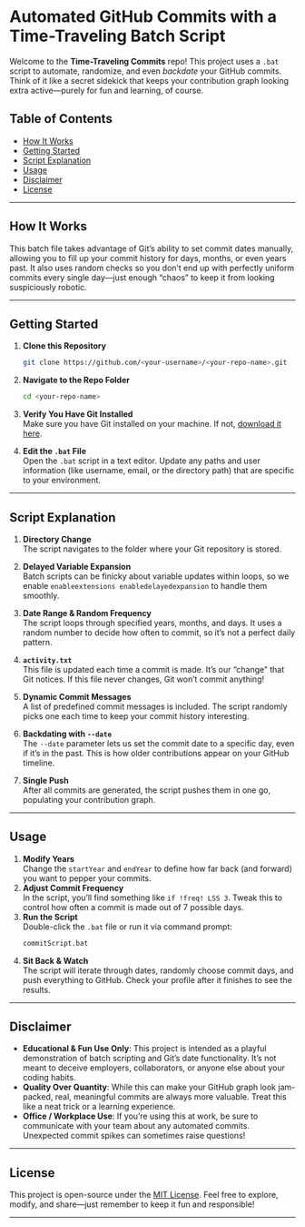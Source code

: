 # Automated GitHub Commits with a Time-Traveling Batch Script

Welcome to the **Time-Traveling Commits** repo! This project uses a `.bat` script to automate, randomize, and even *backdate* your GitHub commits. Think of it like a secret sidekick that keeps your contribution graph looking extra active—purely for fun and learning, of course.

## Table of Contents
- [How It Works](#how-it-works)
- [Getting Started](#getting-started)
- [Script Explanation](#script-explanation)
- [Usage](#usage)
- [Disclaimer](#disclaimer)
- [License](#license)

---

## How It Works
This batch file takes advantage of Git’s ability to set commit dates manually, allowing you to fill up your commit history for days, months, or even years past. It also uses random checks so you don’t end up with perfectly uniform commits every single day—just enough “chaos” to keep it from looking suspiciously robotic.

---

## Getting Started
1. **Clone this Repository**  
   ```bash
   git clone https://github.com/<your-username>/<your-repo-name>.git
   ```
2. **Navigate to the Repo Folder**  
   ```bash
   cd <your-repo-name>
   ```
3. **Verify You Have Git Installed**  
   Make sure you have Git installed on your machine. If not, [download it here](https://git-scm.com/downloads).

4. **Edit the `.bat` File**  
   Open the `.bat` script in a text editor. Update any paths and user information (like username, email, or the directory path) that are specific to your environment.

---

## Script Explanation
1. **Directory Change**  
   The script navigates to the folder where your Git repository is stored.

2. **Delayed Variable Expansion**  
   Batch scripts can be finicky about variable updates within loops, so we enable `enableextensions enabledelayedexpansion` to handle them smoothly.

3. **Date Range & Random Frequency**  
   The script loops through specified years, months, and days. It uses a random number to decide how often to commit, so it’s not a perfect daily pattern.

4. **`activity.txt`**  
   This file is updated each time a commit is made. It’s our “change” that Git notices. If this file never changes, Git won’t commit anything!

5. **Dynamic Commit Messages**  
   A list of predefined commit messages is included. The script randomly picks one each time to keep your commit history interesting.

6. **Backdating with `--date`**  
   The `--date` parameter lets us set the commit date to a specific day, even if it’s in the past. This is how older contributions appear on your GitHub timeline.

7. **Single Push**  
   After all commits are generated, the script pushes them in one go, populating your contribution graph.

---

## Usage
1. **Modify Years**  
   Change the `startYear` and `endYear` to define how far back (and forward) you want to pepper your commits.
2. **Adjust Commit Frequency**  
   In the script, you’ll find something like `if !freq! LSS 3`. Tweak this to control how often a commit is made out of 7 possible days.
3. **Run the Script**  
   Double-click the `.bat` file or run it via command prompt:
   ```bash
   commitScript.bat
   ```
4. **Sit Back & Watch**  
   The script will iterate through dates, randomly choose commit days, and push everything to GitHub. Check your profile after it finishes to see the results.

---

## Disclaimer
- **Educational & Fun Use Only**: This project is intended as a playful demonstration of batch scripting and Git’s date functionality. It’s not meant to deceive employers, collaborators, or anyone else about your coding habits.
- **Quality Over Quantity**: While this can make your GitHub graph look jam-packed, real, meaningful commits are always more valuable. Treat this like a neat trick or a learning experience.
- **Office / Workplace Use**: If you’re using this at work, be sure to communicate with your team about any automated commits. Unexpected commit spikes can sometimes raise questions!

---

## License
This project is open-source under the [MIT License](LICENSE). Feel free to explore, modify, and share—just remember to keep it fun and responsible!

---
